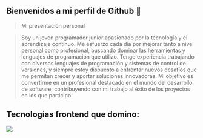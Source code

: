 ## Bienvenidos a mi perfil de Github 👋


> Mi presentación personal

> Soy un joven programador junior apasionado por la tecnología y el aprendizaje continuo. Me esfuerzo cada día por mejorar tanto a nivel personal como profesional, buscando dominar las herramientas y lenguajes de programación que utilizo. Tengo experiencia trabajando con diversos lenguajes de programación y sistemas de control de versiones, y siempre estoy dispuesto a enfrentar nuevos desafíos que me permitan crecer y aportar soluciones innovadoras. Mi objetivo es convertirme en un profesional destacado en el mundo del desarrollo de software, contribuyendo con mi trabajo al éxito de los proyectos en los que participo.

## Tecnologías frontend que domino:
<p align="left">
  <a href="https://skillicons.dev">
    <img src="https://skillicons.dev/icons?i=css,html,js,react,angular,git,github,gitlab,vue,sass&perline=12" />
  </a>
</p>
<br>




